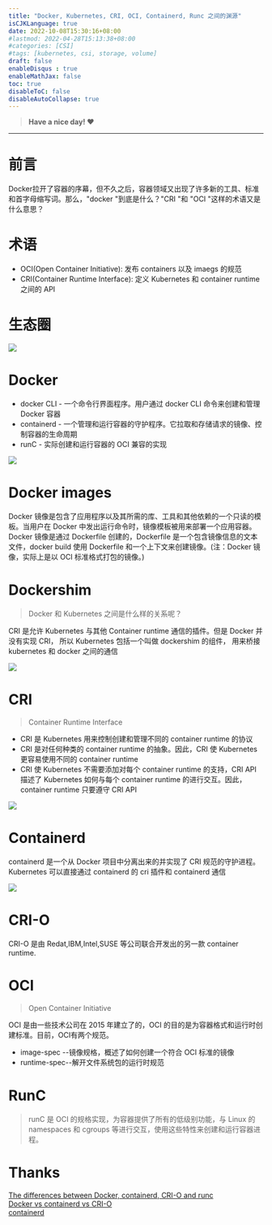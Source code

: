 ```yaml
---
title: "Docker, Kubernetes, CRI, OCI, Containerd, Runc 之间的渊源"
isCJKLanguage: true
date: 2022-10-08T15:30:16+08:00
#lastmod: 2022-04-28T15:13:38+08:00
#categories: [CSI]
#tags: [kubernetes, csi, storage, volume]
draft: false
enableDisqus : true
enableMathJax: false
toc: true
disableToC: false
disableAutoCollapse: true
---
```


> **Have a nice day! :heart:**
---

# 前言
Docker拉开了容器的序幕，但不久之后，容器领域又出现了许多新的工具、标准和首字母缩写词。那么，"docker "到底是什么？"CRI "和 "OCI "这样的术语又是什么意思？


# 术语
- OCI(Open Container Initiative): 发布 containers 以及 imaegs 的规范
- CRI(Container Runtime Interface): 定义 Kubernetes 和 container runtime 之间的 API

# 生态圈
![](/static/images/k8s/containerd/container-ecosystem.drawio.webp)

# Docker

- docker CLI - 一个命令行界面程序。用户通过 docker CLI 命令来创建和管理 Docker 容器
- containerd - 一个管理和运行容器的守护程序。它拉取和存储请求的镜像、控制容器的生命周期
- runC - 实际创建和运行容器的 OCI 兼容的实现

![](/static/images/k8s/containerd/container-ecosystem-docker.drawio.webp)

# Docker images
Docker 镜像是包含了应用程序以及其所需的库、工具和其他依赖的一个只读的模板。当用户在 Docker 中发出运行命令时，镜像模板被用来部署一个应用容器。Docker 镜像是通过 Dockerfile 创建的，Dockerfile 是一个包含镜像信息的文本文件，docker build 使用 Dockerfile 和一个上下文来创建镜像。(注：Docker 镜像，实际上是以 OCI 标准格式打包的镜像。)

# Dockershim
> Docker 和 Kubernetes 之间是什么样的关系呢？

CRI 是允许 Kubernetes 与其他 Container runtime 通信的插件。但是 Docker 并没有实现 CRI， 所以 Kubernetes 包括一个叫做 dockershim 的组件， 用来桥接 kubernetes 和 docker 之间的通信

![](/static/images/k8s/containerd/container-ecosystem-dockershim.png)

# CRI
> Container Runtime Interface

- CRI 是 Kubernetes 用来控制创建和管理不同的 container runtime 的协议
- CRI 是对任何种类的 container runtime 的抽象。因此，CRI 使 Kubernetes更容易使用不同的 container runtime
- CRI 使 Kubernetes 不需要添加对每个 container runtime 的支持，CRI API 描述了 Kubernetes 如何与每个 container runtime 的进行交互。因此，container runtime 只要遵守 CRI API

![](/static/images/k8s/containerd/container-ecosystem-cri.drawio.webp)

# Containerd
containerd 是一个从 Docker 项目中分离出来的并实现了 CRI 规范的守护进程。Kubernetes 可以直接通过 containerd 的 cri 插件和 containerd 通信

![](/static/images/k8s/containerd/container-ecosystem-cri.png)

# CRI-O
CRI-O 是由 Redat,IBM,Intel,SUSE 等公司联合开发出的另一款 container runtime.

# OCI
> Open Container Initiative

OCI 是由一些技术公司在 2015 年建立了的，OCI 的目的是为容器格式和运行时创建标准。目前，OCI有两个规范。

- image-spec --镜像规格，概述了如何创建一个符合 OCI 标准的镜像
- runtime-spec--解开文件系统包的运行时规范

# RunC
> runC 是 OCI 的规格实现，为容器提供了所有的低级别功能，与 Linux 的 namespaces 和 cgroups 等进行交互，使用这些特性来创建和运行容器进程。

# Thanks 
[The differences between Docker, containerd, CRI-O and runc](https://www.tutorialworks.com/difference-docker-containerd-runc-crio-oci/)  
[Docker vs containerd vs CRI-O](https://phoenixnap.com/kb/docker-vs-containerd-vs-cri-o)  
[containerd](https://github.com/containerd/containerd)